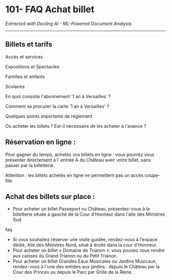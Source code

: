 # 101- FAQ Achat billet

*Extracted with Docling AI - ML-Powered Document Analysis*

---

## Billets et tarifs

Accès et services

Expositions et Spectacles

Familles et enfants

Scolaires

En quoi consiste l'abonnement '1 an à Versailles' ?

Comment se procurer la carte '1 an à Versailles' ?

Quelques points importants de règlement

Où acheter les billets ? Est-il nécessaire de les acheter à l'avance ?

## Réservation en ligne :

Pour gagner du temps, achetez vos billets en ligne : vous pourrez vous présenter directement à l' entrée A du Château avec votre billet, sans passer par la billetterie.

Attention : les billets achetés en ligne ne permettent pas un accès coupe-file.

## Achat des billets sur place :

- Pour acheter un billet Passeport ou Château, présentez-vous à la billetterie située à gauche de la Cour d'Honneur dans l'aile des Ministres Sud.

faq

<!-- image -->

<!-- image -->

- Si vous souhaitez réserver une visite guidée, rendez-vous à l'espace dédié, Aile des Ministres Nord, situé à droite dans la cour d'Honneur.
- Pour acheter un billet « Domaine de Trianon », vous pouvez vous rendre aux caisses du Grand Trianon ou du Petit Trianon.
- Pour acheter un billet Grandes Eaux Musicales ou Jardins Musicaux, rendez-vous à l'une des entrées aux jardins : depuis le Château par la Cour des Princes ou depuis le Parc par Grille de la Reine.